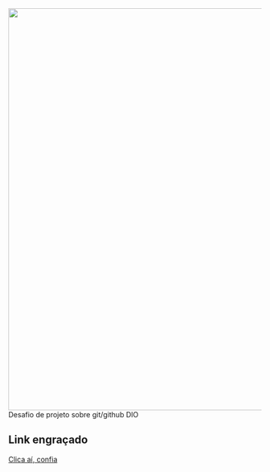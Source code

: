 <img src="https://media.giphy.com/media/vFKqnCdLPNOKc/giphy.gif" width="800" height="800" />
Desafio de projeto sobre git/github DIO

## Link engraçado

[Clica aí, confia](https://matias.ma/nsfw/)
